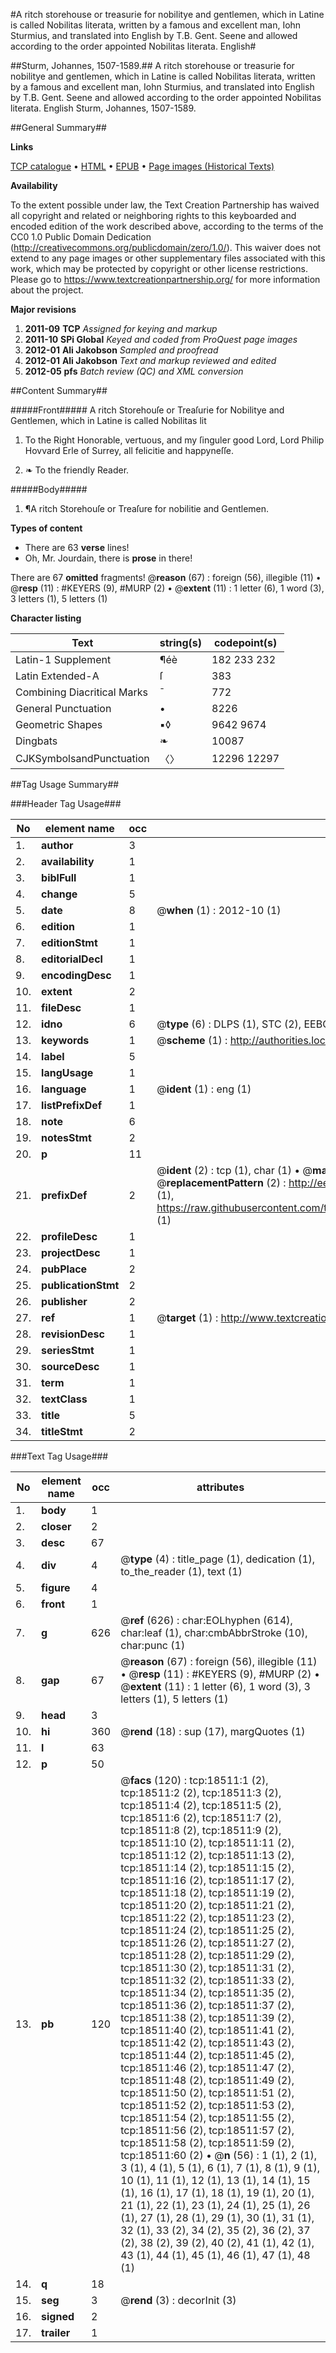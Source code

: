 #A ritch storehouse or treasurie for nobilitye and gentlemen, which in Latine is called Nobilitas literata, written by a famous and excellent man, Iohn Sturmius, and translated into English by T.B. Gent. Seene and allowed according to the order appointed Nobilitas literata. English#

##Sturm, Johannes, 1507-1589.##
A ritch storehouse or treasurie for nobilitye and gentlemen, which in Latine is called Nobilitas literata, written by a famous and excellent man, Iohn Sturmius, and translated into English by T.B. Gent. Seene and allowed according to the order appointed
Nobilitas literata. English
Sturm, Johannes, 1507-1589.

##General Summary##

**Links**

[TCP catalogue](http://www.ota.ox.ac.uk/tcp/)  • 
[HTML](http://tei.it.ox.ac.uk/tcp/Texts-HTML/free/A13/A13115.html)  • 
[EPUB](http://tei.it.ox.ac.uk/tcp/Texts-EPUB/free/A13/A13115.epub) • 
[Page images (Historical Texts)](https://historicaltexts.jisc.ac.uk/eebo-99853143e)

**Availability**

To the extent possible under law, the Text Creation Partnership has waived all copyright and related or neighboring rights to this keyboarded and encoded edition of the work described above, according to the terms of the CC0 1.0 Public Domain Dedication (http://creativecommons.org/publicdomain/zero/1.0/). This waiver does not extend to any page images or other supplementary files associated with this work, which may be protected by copyright or other license restrictions. Please go to https://www.textcreationpartnership.org/ for more information about the project.

**Major revisions**

1. __2011-09__ __TCP__ *Assigned for keying and markup*
1. __2011-10__ __SPi Global__ *Keyed and coded from ProQuest page images*
1. __2012-01__ __Ali Jakobson__ *Sampled and proofread*
1. __2012-01__ __Ali Jakobson__ *Text and markup reviewed and edited*
1. __2012-05__ __pfs__ *Batch review (QC) and XML conversion*

##Content Summary##

#####Front#####
A ritch Storehouſe or Treaſurie for Nobilitye and Gentlemen, which in Latine is called Nobilitas lit
1. To the Right Honorable, vertuous, and my ſinguler good Lord, Lord Philip Hovvard Erle of Surrey, all felicitie and happyneſſe.

1. ❧ To the friendly Reader.

#####Body#####

1. ¶A ritch Storehouſe or Treaſure for nobilitie and Gentlemen.

**Types of content**

  * There are 63 **verse** lines!
  * Oh, Mr. Jourdain, there is **prose** in there!

There are 67 **omitted** fragments! 
 @__reason__ (67) : foreign (56), illegible (11)  •  @__resp__ (11) : #KEYERS (9), #MURP (2)  •  @__extent__ (11) : 1 letter (6), 1 word (3), 3 letters (1), 5 letters (1)

**Character listing**


|Text|string(s)|codepoint(s)|
|---|---|---|
|Latin-1 Supplement|¶éè|182 233 232|
|Latin Extended-A|ſ|383|
|Combining             Diacritical Marks|̄|772|
|General Punctuation|•|8226|
|Geometric Shapes|▪◊|9642 9674|
|Dingbats|❧|10087|
|CJKSymbolsandPunctuation|〈〉|12296 12297|

##Tag Usage Summary##

###Header Tag Usage###

|No|element name|occ|attributes|
|---|---|---|---|
|1.|__author__|3||
|2.|__availability__|1||
|3.|__biblFull__|1||
|4.|__change__|5||
|5.|__date__|8| @__when__ (1) : 2012-10 (1)|
|6.|__edition__|1||
|7.|__editionStmt__|1||
|8.|__editorialDecl__|1||
|9.|__encodingDesc__|1||
|10.|__extent__|2||
|11.|__fileDesc__|1||
|12.|__idno__|6| @__type__ (6) : DLPS (1), STC (2), EEBO-CITATION (1), PROQUEST (1), VID (1)|
|13.|__keywords__|1| @__scheme__ (1) : http://authorities.loc.gov/ (1)|
|14.|__label__|5||
|15.|__langUsage__|1||
|16.|__language__|1| @__ident__ (1) : eng (1)|
|17.|__listPrefixDef__|1||
|18.|__note__|6||
|19.|__notesStmt__|2||
|20.|__p__|11||
|21.|__prefixDef__|2| @__ident__ (2) : tcp (1), char (1)  •  @__matchPattern__ (2) : ([0-9\-]+):([0-9IVX]+) (1), (.+) (1)  •  @__replacementPattern__ (2) : http://eebo.chadwyck.com/downloadtiff?vid=$1&page=$2 (1), https://raw.githubusercontent.com/textcreationpartnership/Texts/master/tcpchars.xml#$1 (1)|
|22.|__profileDesc__|1||
|23.|__projectDesc__|1||
|24.|__pubPlace__|2||
|25.|__publicationStmt__|2||
|26.|__publisher__|2||
|27.|__ref__|1| @__target__ (1) : http://www.textcreationpartnership.org/docs/. (1)|
|28.|__revisionDesc__|1||
|29.|__seriesStmt__|1||
|30.|__sourceDesc__|1||
|31.|__term__|1||
|32.|__textClass__|1||
|33.|__title__|5||
|34.|__titleStmt__|2||


###Text Tag Usage###

|No|element name|occ|attributes|
|---|---|---|---|
|1.|__body__|1||
|2.|__closer__|2||
|3.|__desc__|67||
|4.|__div__|4| @__type__ (4) : title_page (1), dedication (1), to_the_reader (1), text (1)|
|5.|__figure__|4||
|6.|__front__|1||
|7.|__g__|626| @__ref__ (626) : char:EOLhyphen (614), char:leaf (1), char:cmbAbbrStroke (10), char:punc (1)|
|8.|__gap__|67| @__reason__ (67) : foreign (56), illegible (11)  •  @__resp__ (11) : #KEYERS (9), #MURP (2)  •  @__extent__ (11) : 1 letter (6), 1 word (3), 3 letters (1), 5 letters (1)|
|9.|__head__|3||
|10.|__hi__|360| @__rend__ (18) : sup (17), margQuotes (1)|
|11.|__l__|63||
|12.|__p__|50||
|13.|__pb__|120| @__facs__ (120) : tcp:18511:1 (2), tcp:18511:2 (2), tcp:18511:3 (2), tcp:18511:4 (2), tcp:18511:5 (2), tcp:18511:6 (2), tcp:18511:7 (2), tcp:18511:8 (2), tcp:18511:9 (2), tcp:18511:10 (2), tcp:18511:11 (2), tcp:18511:12 (2), tcp:18511:13 (2), tcp:18511:14 (2), tcp:18511:15 (2), tcp:18511:16 (2), tcp:18511:17 (2), tcp:18511:18 (2), tcp:18511:19 (2), tcp:18511:20 (2), tcp:18511:21 (2), tcp:18511:22 (2), tcp:18511:23 (2), tcp:18511:24 (2), tcp:18511:25 (2), tcp:18511:26 (2), tcp:18511:27 (2), tcp:18511:28 (2), tcp:18511:29 (2), tcp:18511:30 (2), tcp:18511:31 (2), tcp:18511:32 (2), tcp:18511:33 (2), tcp:18511:34 (2), tcp:18511:35 (2), tcp:18511:36 (2), tcp:18511:37 (2), tcp:18511:38 (2), tcp:18511:39 (2), tcp:18511:40 (2), tcp:18511:41 (2), tcp:18511:42 (2), tcp:18511:43 (2), tcp:18511:44 (2), tcp:18511:45 (2), tcp:18511:46 (2), tcp:18511:47 (2), tcp:18511:48 (2), tcp:18511:49 (2), tcp:18511:50 (2), tcp:18511:51 (2), tcp:18511:52 (2), tcp:18511:53 (2), tcp:18511:54 (2), tcp:18511:55 (2), tcp:18511:56 (2), tcp:18511:57 (2), tcp:18511:58 (2), tcp:18511:59 (2), tcp:18511:60 (2)  •  @__n__ (56) : 1 (1), 2 (1), 3 (1), 4 (1), 5 (1), 6 (1), 7 (1), 8 (1), 9 (1), 10 (1), 11 (1), 12 (1), 13 (1), 14 (1), 15 (1), 16 (1), 17 (1), 18 (1), 19 (1), 20 (1), 21 (1), 22 (1), 23 (1), 24 (1), 25 (1), 26 (1), 27 (1), 28 (1), 29 (1), 30 (1), 31 (1), 32 (1), 33 (2), 34 (2), 35 (2), 36 (2), 37 (2), 38 (2), 39 (2), 40 (2), 41 (1), 42 (1), 43 (1), 44 (1), 45 (1), 46 (1), 47 (1), 48 (1)|
|14.|__q__|18||
|15.|__seg__|3| @__rend__ (3) : decorInit (3)|
|16.|__signed__|2||
|17.|__trailer__|1||

